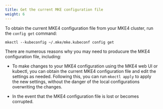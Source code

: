 ```yaml
---
title: Get the current MKE configuration file
weight: 6
---
```


To obtain the current MKE4 configuration file from your MKE4 cluster, run the `config get` command:

```shell
mkectl --kubeconfig ~/.mke/mke.kubeconf config get
```

There are numerous reasons why you may need to producure the MKE4 configuration
file, including:

* To make changes to your MKE4 configuration using the MKE4 web UI or kubectl,
you can obtain the current MKE4 configuration file and edit the settings as
needed. Following this, you can run `mkectl apply` to apply the new settings,
without the danger of the local configurations overwriting the changes.

* In the event that the MKE4 configuration file is lost or becomes corrupted.